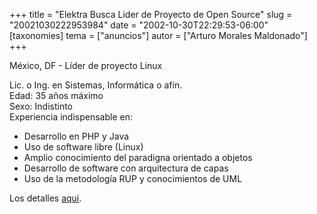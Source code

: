 +++
title = "Elektra Busca Lider de Proyecto de Open Source"
slug = "20021030222953984"
date = "2002-10-30T22:29:53-06:00"
[taxonomies]
tema = ["anuncios"]
autor = ["Arturo Morales Maldonado"]
+++

México, DF - Líder de proyecto Linux

Lic. o Ing. en Sistemas, Informática o afín.  
Edad: 35 años máximo  
Sexo: Indistinto  
Experiencia indispensable en:  

-   Desarrollo en PHP y Java
-   Uso de software libre (Linux)
-   Amplio conocimiento del paradigna orientado a objetos
-   Desarrollo de software con arquitectura de capas
-   Uso de la metodología RUP y conocimientos de UML

Los detalles
[aqui](http://jobsearch.occ.com.mx/2002/getjob.asp?ss=&JobID=237992.htm).

